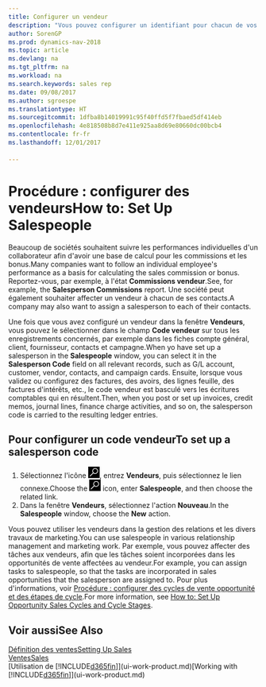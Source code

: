 ```yaml
---
title: Configurer un vendeur
description: "Vous pouvez configurer un identifiant pour chacun de vos vendeurs, afin de pouvoir suivre les performances de la personne ou affecter un vendeur à un contact."
author: SorenGP
ms.prod: dynamics-nav-2018
ms.topic: article
ms.devlang: na
ms.tgt_pltfrm: na
ms.workload: na
ms.search.keywords: sales rep
ms.date: 09/08/2017
ms.author: sgroespe
ms.translationtype: HT
ms.sourcegitcommit: 1dfba8b14019991c95f40ffd5f7fbaed5df414eb
ms.openlocfilehash: 4e818508b8d7e411e925aa8d69e80660dc00bcb4
ms.contentlocale: fr-fr
ms.lasthandoff: 12/01/2017

---
```

# <a name="how-to-set-up-salespeople"></a><span data-ttu-id="62627-103">Procédure : configurer des vendeurs</span><span class="sxs-lookup"><span data-stu-id="62627-103">How to: Set Up Salespeople</span></span>
<span data-ttu-id="62627-104">Beaucoup de sociétés souhaitent suivre les performances individuelles d'un collaborateur afin d'avoir une base de calcul pour les commissions et les bonus.</span><span class="sxs-lookup"><span data-stu-id="62627-104">Many companies want to follow an individual employee's performance as a basis for calculating the sales commission or bonus.</span></span> <span data-ttu-id="62627-105">Reportez-vous, par exemple, à l'état **Commissions vendeur**.</span><span class="sxs-lookup"><span data-stu-id="62627-105">See, for example, the **Salesperson Commissions** report.</span></span> <span data-ttu-id="62627-106">Une société peut également souhaiter affecter un vendeur à chacun de ses contacts.</span><span class="sxs-lookup"><span data-stu-id="62627-106">A company may also want to assign a salesperson to each of their contacts.</span></span>

<span data-ttu-id="62627-107">Une fois que vous avez configuré un vendeur dans la fenêtre **Vendeurs**, vous pouvez le sélectionner dans le champ **Code vendeur** sur tous les enregistrements concernés, par exemple dans les fiches compte général, client, fournisseur, contacts et campagne.</span><span class="sxs-lookup"><span data-stu-id="62627-107">When yo have set up a salesperson in the **Salespeople** window, you can select it in the **Salesperson Code** field on all relevant records, such as G/L account, customer, vendor, contacts, and campaign cards.</span></span> <span data-ttu-id="62627-108">Ensuite, lorsque vous validez ou configurez des factures, des avoirs, des lignes feuille, des factures d'intérêts, etc., le code vendeur est basculé vers les écritures comptables qui en résultent.</span><span class="sxs-lookup"><span data-stu-id="62627-108">Then, when you post or set up invoices, credit memos, journal lines, finance charge activities, and so on, the salesperson code is carried to the resulting ledger entries.</span></span>

## <a name="to-set-up-a-salesperson-code"></a><span data-ttu-id="62627-109">Pour configurer un code vendeur</span><span class="sxs-lookup"><span data-stu-id="62627-109">To set up a salesperson code</span></span>
1. <span data-ttu-id="62627-110">Sélectionnez l'icône ![Page ou état pour la recherche](media/ui-search/search_small.png "Page ou état pour la recherche"), entrez **Vendeurs**, puis sélectionnez le lien connexe.</span><span class="sxs-lookup"><span data-stu-id="62627-110">Choose the ![Search for Page or Report](media/ui-search/search_small.png "Search for Page or Report icon") icon, enter **Salespeople**, and then choose the related link.</span></span>
2. <span data-ttu-id="62627-111">Dans la fenêtre **Vendeurs**, sélectionnez l'action **Nouveau**.</span><span class="sxs-lookup"><span data-stu-id="62627-111">In the **Salespeople** window, choose the **New** action.</span></span>

<span data-ttu-id="62627-112">Vous pouvez utiliser les vendeurs dans la gestion des relations et les divers travaux de marketing.</span><span class="sxs-lookup"><span data-stu-id="62627-112">You can use salespeople in various relationship management and marketing work.</span></span> <span data-ttu-id="62627-113">Par exemple, vous pouvez affecter des tâches aux vendeurs, afin que les tâches soient incorporées dans les opportunités de vente affectées au vendeur.</span><span class="sxs-lookup"><span data-stu-id="62627-113">For example, you can assign tasks to salespeople, so that the tasks are incorporated in sales opportunities that the salesperson are assigned to.</span></span> <span data-ttu-id="62627-114">Pour plus d'informations, voir [Procédure : configurer des cycles de vente opportunité et des étapes de cycle](marketing-how-setup-opportunity-sales-cycles-stages.md).</span><span class="sxs-lookup"><span data-stu-id="62627-114">For more information, see [How to: Set Up Opportunity Sales Cycles and Cycle Stages](marketing-how-setup-opportunity-sales-cycles-stages.md).</span></span>

## <a name="see-also"></a><span data-ttu-id="62627-115">Voir aussi</span><span class="sxs-lookup"><span data-stu-id="62627-115">See Also</span></span>
[<span data-ttu-id="62627-116">Définition des ventes</span><span class="sxs-lookup"><span data-stu-id="62627-116">Setting Up Sales</span></span>](sales-setup-sales.md)  
[<span data-ttu-id="62627-117">Ventes</span><span class="sxs-lookup"><span data-stu-id="62627-117">Sales</span></span>](sales-manage-sales.md)  
<span data-ttu-id="62627-118">[Utilisation de [!INCLUDE[d365fin](includes/d365fin_md.md)]](ui-work-product.md)</span><span class="sxs-lookup"><span data-stu-id="62627-118">[Working with [!INCLUDE[d365fin](includes/d365fin_md.md)]](ui-work-product.md)</span></span>  

